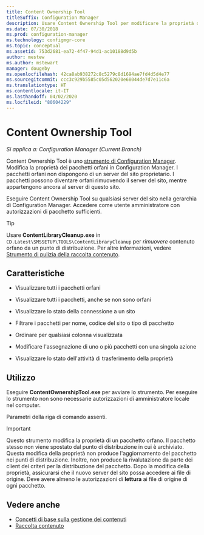 ```yaml
---
title: Content Ownership Tool
titleSuffix: Configuration Manager
description: Usare Content Ownership Tool per modificare la proprietà dei pacchetti orfani in Configuration Manager.
ms.date: 07/30/2018
ms.prod: configuration-manager
ms.technology: configmgr-core
ms.topic: conceptual
ms.assetid: 753d2681-ea72-4f47-94d1-ac10188d9d5b
author: mestew
ms.author: mstewart
manager: dougeby
ms.openlocfilehash: 42ca8ab938272c8c5279c8d1694ae7fd4d5d4e77
ms.sourcegitcommit: ccc3c929b5585c05d562020e68044de7d7e11c6a
ms.translationtype: HT
ms.contentlocale: it-IT
ms.lasthandoff: 04/02/2020
ms.locfileid: "80604229"
---
```

# <a name="content-ownership-tool"></a>Content Ownership Tool

*Si applica a: Configuration Manager (Current Branch)*

Content Ownership Tool è uno [strumento di Configuration Manager](/sccm/core/support/tools). Modifica la proprietà dei pacchetti orfani in Configuration Manager. I pacchetti orfani non dispongono di un server del sito proprietario. I pacchetti possono diventare orfani rimuovendo il server del sito, mentre appartengono ancora al server di questo sito.

Eseguire Content Ownership Tool su qualsiasi server del sito nella gerarchia di Configuration Manager. Accedere come utente amministratore con autorizzazioni di pacchetto sufficienti.  

> [!Tip]  
> Usare **ContentLibraryCleanup.exe** in `CD.Latest\SMSSETUP\TOOLS\ContentLibraryCleanup` per *rimuovere* contenuto orfano da un punto di distribuzione. Per altre informazioni, vedere [Strumento di pulizia della raccolta contenuto](/sccm/core/plan-design/hierarchy/content-library-cleanup-tool).  



## <a name="features"></a>Caratteristiche

- Visualizzare tutti i pacchetti orfani  

- Visualizzare tutti i pacchetti, anche se non sono orfani  

- Visualizzare lo stato della connessione a un sito  

- Filtrare i pacchetti per nome, codice del sito o tipo di pacchetto  

- Ordinare per qualsiasi colonna visualizzata  

- Modificare l'assegnazione di uno o più pacchetti con una singola azione  

- Visualizzare lo stato dell'attività di trasferimento della proprietà  



## <a name="usage"></a>Utilizzo

Eseguire **ContentOwnershipTool.exe** per avviare lo strumento. Per eseguire lo strumento non sono necessarie autorizzazioni di amministratore locale nel computer.

Parametri della riga di comando assenti.

> [!Important]   
> Questo strumento modifica la proprietà di un pacchetto orfano. Il pacchetto stesso non viene spostato dal punto di distribuzione in cui è archiviato. Questa modifica della proprietà non produce l'aggiornamento del pacchetto nei punti di distribuzione. Inoltre, non produce la rivalutazione da parte dei client dei criteri per la distribuzione del pacchetto. Dopo la modifica della proprietà, assicurarsi che il nuovo server del sito possa accedere ai file di origine. Deve avere almeno le autorizzazioni di **lettura** ai file di origine di ogni pacchetto. 



## <a name="see-also"></a>Vedere anche

- [Concetti di base sulla gestione dei contenuti](/sccm/core/plan-design/hierarchy/fundamental-concepts-for-content-management)
- [Raccolta contenuto](/sccm/core/plan-design/hierarchy/the-content-library)

